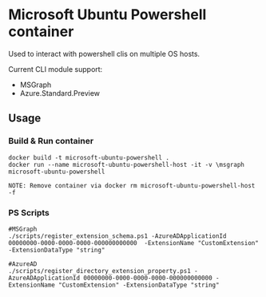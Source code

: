 # Microsoft Ubuntu Powershell container

Used to interact with powershell clis on multiple OS hosts.

Current CLI module support:

- MSGraph
- Azure.Standard.Preview

## Usage

### Build & Run container

```
docker build -t microsoft-ubuntu-powershell .
docker run --name microsoft-ubuntu-powershell-host -it -v \msgraph microsoft-ubuntu-powershell

NOTE: Remove container via docker rm microsoft-ubuntu-powershell-host -f
```

### PS Scripts

```
#MSGraph
./scripts/register_extension_schema.ps1 -AzureADApplicationId 00000000-0000-0000-0000-000000000000  -ExtensionName "CustomExtension" -ExtensionDataType "string"

#AzureAD
./scripts/register_directory_extension_property.ps1 -AzureADApplicationId 00000000-0000-0000-0000-000000000000 -ExtensionName "CustomExtension" -ExtensionDataType "string"
```
